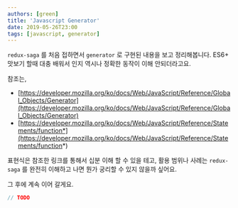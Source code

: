 ```yaml
---
authors: [green]
title: 'Javascript Generator'
date: 2019-05-26T23:00
tags: [javascript, generator]
---
```


`redux-saga` 를 처음 접하면서 `generator` 로 구현된 내용을 보고 정리해봅니다. ES6+ 맛보기 할때 대충 배워서 인지 역시나 정확한 동작이 이해 안되더라고요.

참조는,
 - [https://developer.mozilla.org/ko/docs/Web/JavaScript/Reference/Global_Objects/Generator](https://developer.mozilla.org/ko/docs/Web/JavaScript/Reference/Global_Objects/Generator)
 - [https://developer.mozilla.org/ko/docs/Web/JavaScript/Reference/Statements/function*](https://developer.mozilla.org/ko/docs/Web/JavaScript/Reference/Statements/function*)

표현식은 참조한 링크를 통해서 십분 이해 할 수 있을 테고, 활용 범위나 사례는 `redux-saga` 를 완전히 이해하고 나면 뭔가 궁리할 수 있지 않을까 싶어요.  

그 후에 계속 이어 갈게요.  
```c
// TODO
```
